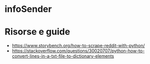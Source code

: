 # infoSender

# Risorse e guide
- https://www.storybench.org/how-to-scrape-reddit-with-python/
- https://stackoverflow.com/questions/30020707/python-how-to-convert-lines-in-a-txt-file-to-dictionary-elements